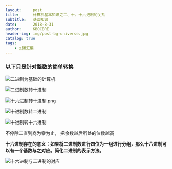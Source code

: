 ```yaml
---
layout:     post
title:      计算机基本知识之二、十、十六进制的关系
subtitle:   基础知识
date:       2018-8-31
author:     KBOCBRE
header-img: img/post-bg-universe.jpg
catalog: true
tags:
    - x86汇编
---
```




### 以下只是针对整数的简单转换

![二进制为基础的计算机](https://upload-images.jianshu.io/upload_images/8053423-c29a88fc52012237.png?imageMogr2/auto-orient/strip%7CimageView2/2/w/1240)


![二进制数转十进制](https://upload-images.jianshu.io/upload_images/8053423-d64c27b8470e4140.png?imageMogr2/auto-orient/strip%7CimageView2/2/w/1240)

![十六进制转十进制.png](https://upload-images.jianshu.io/upload_images/8053423-6ace98b1cb8e977a.png?imageMogr2/auto-orient/strip%7CimageView2/2/w/1240)

![十进制数转二进制](https://upload-images.jianshu.io/upload_images/8053423-851179df2ae6e351.png?imageMogr2/auto-orient/strip%7CimageView2/2/w/1240)

![十进制转十六进制](https://upload-images.jianshu.io/upload_images/8053423-1068274e07c7b4de.png?imageMogr2/auto-orient/strip%7CimageView2/2/w/1240)


不停除二直到商为零为止， 把余数越后所处的位数越高

**十六进制存在的意义：如果将二进制数进行四位为一组进行分组，那么十六进制可以有一个基数与之对应。简化二进制的表示方法。**

![十六进制与二进制的对应](https://upload-images.jianshu.io/upload_images/8053423-8b64cf88d4813554.png?imageMogr2/auto-orient/strip%7CimageView2/2/w/1240)
